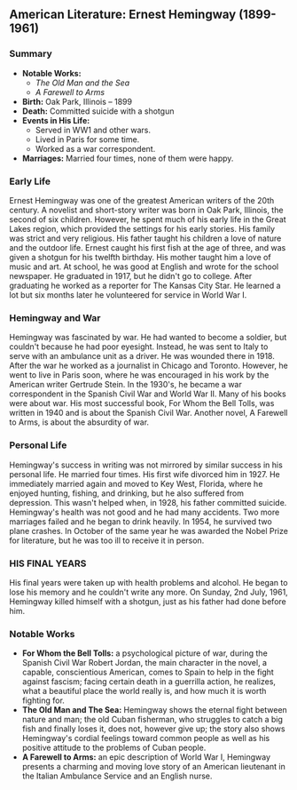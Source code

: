 ## American Literature: Ernest Hemingway (1899-1961)

### Summary
- **Notable Works:**
  - *The Old Man and the Sea*
  - *A Farewell to Arms*
- **Birth:** Oak Park, Illinois – 1899
- **Death:** Committed suicide with a shotgun
- **Events in His Life:**
  - Served in WW1 and other wars.
  - Lived in Paris for some time.
  - Worked as a war correspondent.
- **Marriages:** Married four times, none of them were happy.

### Early Life
Ernest Hemingway was one of the greatest American writers of the 20th century. A novelist and short-story writer was born in Oak Park, Illinois, the second of six children. However, he spent much of his early life in the Great Lakes region, which provided the settings for his early stories. His family was strict and very religious. His father taught his children a love of nature and the outdoor life. Ernest caught his first fish at the age of three, and was given a shotgun for his twelfth birthday. His mother taught him a love of music and art. At school, he was good at English and wrote for the school newspaper. He graduated in 1917, but he didn't go to college. After graduating he worked as a reporter for The Kansas City Star. He learned a lot but six months later he volunteered for service in World War I.

### Hemingway and War
Hemingway was fascinated by war. He had wanted to become a soldier, but couldn't because he had poor eyesight. Instead, he was sent to Italy to serve with an ambulance unit as a driver.
He was wounded there in 1918. After the war he worked as a journalist in Chicago and Toronto. However, he went to live in Paris soon, where he was encouraged in his work by the American writer Gertrude Stein. In the 1930's, he became a war correspondent in the Spanish Civil War and World War II. Many of his books were about war. His most successful book, For Whom the Bell Tolls, was written in 1940 and is about the Spanish Civil War. Another novel, A Farewell to Arms, is about the absurdity of war.


### Personal Life
Hemingway's success in writing was not mirrored by similar success in his personal life. He married four times. His first wife divorced him in 1927. He immediately married again and moved to Key West, Florida, where he enjoyed hunting, fishing, and drinking, but he also suffered from depression. This wasn't helped when, in 1928, his father committed suicide.
Hemingway's health was not good and he had many accidents. Two more marriages failed and he began to drink heavily. In 1954, he survived two plane crashes. In October of the same year he was awarded the Nobel Prize for literature, but he was too ill to receive it in person.

### HIS FINAL YEARS
His final years were taken up with health problems and alcohol. He began to lose his memory and he couldn't write any more. On Sunday, 2nd July, 1961, Hemingway killed himself with a shotgun, just as his father had done before him.

### Notable Works
- **For Whom the Bell Tolls:** a psychological picture of war, during the Spanish Civil War Robert Jordan, the main character in the novel, a capable, conscientious American, comes to Spain to help in the fight against fascism; facing certain death in a guerrilla action, he realizes, what a beautiful place the world really is, and how much it is worth fighting for.
- **The Old Man and The Sea:** Hemingway shows the eternal fight between nature and man; the old Cuban fisherman, who struggles to catch a big fish and finally loses it, does not, however give up; the story also shows Hemingway's cordial feelings toward common people as well as his positive attitude to the problems of Cuban people.
- **A Farewell to Arms:** an epic description of World War I, Hemingway presents a charming and moving love story of an American lieutenant in the Italian Ambulance Service and an English nurse.
